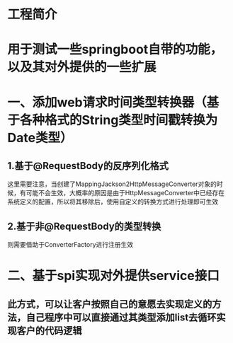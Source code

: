 # 工程简介



# 用于测试一些springboot自带的功能，以及其对外提供的一些扩展

# 一、添加web请求时间类型转换器（基于各种格式的String类型时间戳转换为Date类型）
## 1.基于@RequestBody的反序列化格式
这里需要注意，当创建了MappingJackson2HttpMessageConverter对象的时候，有可能不会生效，大概率的原因是由于HttpMessageConverter中已经存在系统定义的配置，所以将其移除后，使用自定义的转换方式进行处理即可生效
## 2.基于非@RequestBody的类型转换
则需要借助于ConverterFactory进行注册生效
# 二、基于spi实现对外提供service接口
## 此方式，可以让客户按照自己的意愿去实现定义的方法，自己程序中可以直接通过其类型添加list去循环实现客户的代码逻辑

